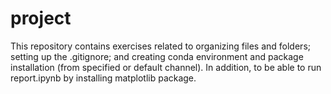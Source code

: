 # project
This repository contains exercises related to organizing files and folders; setting up the .gitignore; and
creating conda environment and package installation (from specified or default channel).
In addition, to be able to run report.ipynb by installing matplotlib package. 
